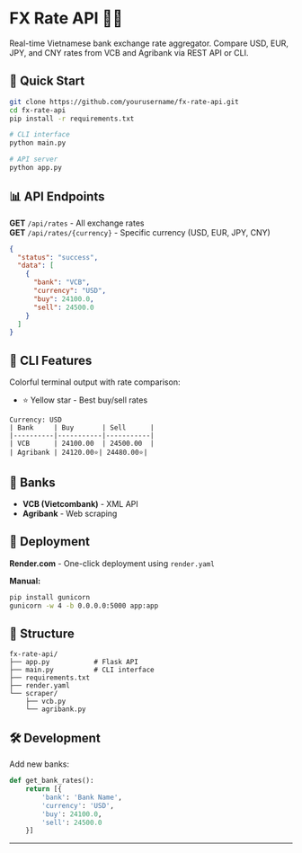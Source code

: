 # FX Rate API 🏦💱

Real-time Vietnamese bank exchange rate aggregator. Compare USD, EUR, JPY, and CNY rates from VCB and Agribank via REST API or CLI.

## 🚀 Quick Start

```bash
git clone https://github.com/yourusername/fx-rate-api.git
cd fx-rate-api
pip install -r requirements.txt

# CLI interface
python main.py

# API server
python app.py
```

## 📊 API Endpoints

**GET** `/api/rates` - All exchange rates  
**GET** `/api/rates/{currency}` - Specific currency (USD, EUR, JPY, CNY)

```json
{
  "status": "success",
  "data": [
    {
      "bank": "VCB",
      "currency": "USD",
      "buy": 24100.0,
      "sell": 24500.0
    }
  ]
}
```

## 🎨 CLI Features

Colorful terminal output with rate comparison:
-  ⭐ Yellow star - Best buy/sell rates
  

```
Currency: USD
| Bank     | Buy       | Sell      |
|----------|-----------|-----------|
| VCB      | 24100.00  | 24500.00  |
| Agribank | 24120.00⭐| 24480.00⭐|
```

## 🏦 Banks

- **VCB (Vietcombank)** - XML API
- **Agribank** - Web scraping

## 🚀 Deployment

**Render.com** - One-click deployment using `render.yaml`

**Manual:**
```bash
pip install gunicorn
gunicorn -w 4 -b 0.0.0.0:5000 app:app
```

## 📁 Structure

```
fx-rate-api/
├── app.py           # Flask API
├── main.py          # CLI interface
├── requirements.txt
├── render.yaml
└── scraper/
    ├── vcb.py
    └── agribank.py
```

## 🛠️ Development

Add new banks:
```python
def get_bank_rates():
    return [{
        'bank': 'Bank Name',
        'currency': 'USD',
        'buy': 24100.0,
        'sell': 24500.0
    }]
```

---

